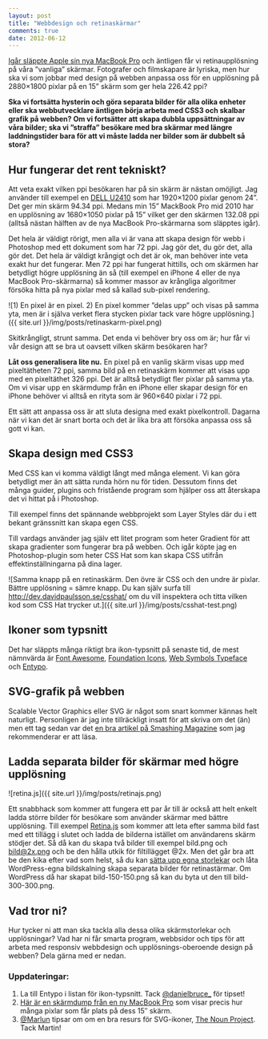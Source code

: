 ```yaml
---
layout: post
title: "Webbdesign och retinaskärmar"
comments: true
date: 2012-06-12
---
```


[Igår släppte Apple sin nya MacBook Pro](http://www.apple.com/se/macbook-pro/) och äntligen får vi retinaupplösning på våra ”vanliga” skärmar. Fotografer och filmskapare är lyriska, men hur ska vi som jobbar med design på webben anpassa oss för en upplösning på 2880×1800 pixlar på en 15” skärm som ger hela 226.42 ppi?

**Ska vi fortsätta hysterin och göra separata bilder för alla olika enheter eller ska webbutvecklare äntligen börja arbeta med CSS3 och skalbar grafik på webben? Om vi fortsätter att skapa dubbla uppsättningar av våra bilder; ska vi ”straffa” besökare med bra skärmar med längre laddningstider bara för att vi måste ladda ner bilder som är dubbelt så stora?**

## Hur fungerar det rent tekniskt?

Att veta exakt vilken ppi besökaren har på sin skärm är nästan omöjligt. Jag använder till exempel en [DELL U2410](http://www.dustinhome.se/product/5010330369/dell-u2410-ultrasharp-24-wide-tft-black/) som har 1920×1200 pixlar genom 24”. Det ger min skärm 94.34 ppi. Medans min 15” MackBook Pro mid 2010 har en upplösning av 1680×1050 pixlar på 15” vilket ger den skärmen 132.08 ppi (alltså nästan hälften av de nya MacBook Pro-skärmarna som släpptes igår).

Det hela är väldigt rörigt, men alla vi är vana att skapa design för webb i Photoshop med ett dokument som har 72 ppi. Jag gör det, du gör det, alla gör det. Det hela är väldigt krångigt och det är ok, man behöver inte veta exakt hur det fungerar. Men 72 ppi har fungerat hittills, och om skärmen har betydligt högre upplösning än så (till exempel en iPhone 4 eller de nya MacBook Pro-skärmarna) så kommer massor av krångliga algoritmer försöka hitta på nya pixlar med så kallad sub-pixel rendering.

![1) En pixel är en pixel. 2) En pixel kommer ”delas upp” och visas på samma yta, men är i själva verket flera stycken pixlar tack vare högre upplösning.]({{ site.url }}/img/posts/retinaskarm-pixel.png)

Skitkrångligt, strunt samma. Det enda vi behöver bry oss om är; hur får vi vår design att se bra ut oavsett vilken skärm besökaren har?

**Låt oss generalisera lite nu.** En pixel på en vanlig skärm visas upp med pixeltätheten 72 ppi, samma bild på en retinaskärm kommer att visas upp med en pixeltäthet 326 ppi. Det är alltså betydligt fler pixlar på samma yta. Om vi visar upp en skärmdump från en iPhone eller skapar design för en iPhone behöver vi alltså en rityta som är 960×640 pixlar i 72 ppi.

Ett sätt att anpassa oss är att sluta designa med exakt pixelkontroll. Dagarna när vi kan det är snart borta och det är lika bra att försöka anpassa oss så gott vi kan.

## Skapa design med CSS3

Med CSS kan vi komma väldigt långt med många element. Vi kan göra betydligt mer än att sätta runda hörn nu för tiden. Dessutom finns det många guider, plugins och fristående program som hjälper oss att återskapa det vi hittat på i Photoshop.

Till exempel finns det spännande webbprojekt som Layer Styles där du i ett bekant gränssnitt kan skapa egen CSS.

Till vardags använder jag själv ett litet program som heter Gradient för att skapa gradienter som fungerar bra på webben. Och igår köpte jag en Photoshop-plugin som heter CSS Hat som kan skapa CSS utifrån effektinställningarna på dina lager.

![Samma knapp på en retinaskärm. Den övre är CSS och den undre är pixlar. Bättre upplösning = sämre knapp. Du kan själv surfa till http://dev.davidpaulsson.se/csshat/ om du vill inspektera och titta vilken kod som CSS Hat trycker ut.]({{ site.url }}/img/posts/csshat-test.png)

## Ikoner som typsnitt

Det har släppts många riktigt bra ikon-typsnitt på senaste tid, de mest nämnvärda är [Font Awesome](http://fortawesome.github.com/Font-Awesome/), [Foundation Icons](http://www.zurb.com/playground/foundation-icons), [Web Symbols Typeface](http://www.justbenicestudio.com/studio/websymbols/) och [Entypo](http://entypo.com/).

## SVG-grafik på webben

Scalable Vector Graphics eller SVG är något som snart kommer kännas helt naturligt. Personligen är jag inte tillräckligt insatt för att skriva om det (än) men ett tag sedan var det [en bra artikel på Smashing Magazine](http://coding.smashingmagazine.com/2012/01/16/resolution-independence-with-svg/) som jag rekommenderar er att läsa.

## Ladda separata bilder för skärmar med högre upplösning

![retina.js]({{ site.url }}/img/posts/retinajs.png)

Ett snabbhack som kommer att fungera ett par år till är också att helt enkelt ladda större bilder för besökare som använder skärmar med bättre upplösning. Till exempel [Retina.js](http://retinajs.com/) som kommer att leta efter samma bild fast med ett tillägg i slutet och ladda de bilderna istället om användarens skärm stödjer det. Så då kan du skapa två bilder till exempel bild.png och bild@2x.png och be den hålla utkik för filtillägget @2x. Men det går bra att be den kika efter vad som helst, så du kan [sätta upp egna storlekar](http://codex.wordpress.org/Function_Reference/add_image_size) och låta WordPress-egna bildskalning skapa separata bilder för retinastärmar. Om WordPress då har skapat bild-150-150.png så kan du byta ut den till bild-300-300.png.

## Vad tror ni?

Hur tycker ni att man ska tackla alla dessa olika skärmstorlekar och upplösningar? Vad har ni får smarta program, webbsidor och tips för att arbeta med responsiv webbdesign och upplösnings-oberoende design på webben? Dela gärna med er nedan.

### Uppdateringar:

1. La till Entypo i listan för ikon-typsnitt. Tack [@danielbruce_](http://twitter.com/#!/danielbruce_) för tipset! 
2. [Här är en skärmdump från en ny MacBook Pro](http://cl.ly/0m0D3i032B282T0m3j29/o) som visar precis hur många pixlar som får plats på dess 15″ skärm.
3. [@Marlun](https://twitter.com/#!/Marlun) tipsar om om en bra resurs för SVG-ikoner, [The Noun Project](http://thenounproject.com/). Tack Martin!
